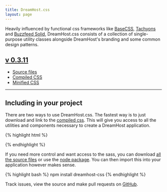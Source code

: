 ```yaml
---
title: DreamHost.css
layout: page
---
```


<div class="u-clearfix m-bottom-2">
	<div class="g-3_4__m">
		<p class="t-4">Heavily influenced by functional css frameworks like <a class="t-4" href="http://basscss.com/">BaseCSS</a>, <a class="t-4" href="http://tachyons.io">Tachyons</a> and <a class="t-4" href="http://solid.buzzfeed.com">Buzzfeed Solid</a>, DreamHost.css consists of a collection of single-purpose utility classes alongside DreamHost's branding and some common design patterns.</p>
	</div>
	<div class="g-1_4__m p bg-c-g100">
		<h2 class="m-bottom-3"><a class="t-4" href="https://github.com/dreamhost/dreamhost.css">v 0.3.11</a></h2>
		<ul class="List List--small-bold">
			<li><a href="https://github.com/dreamhost/dreamhost.css">Source files</a></li> <!-- this should be a github release -->
			<li><a href="https://github.com/dreamhost/dreamhost.css/blob/master/dist/latest/dreamhost.css">Compiled CSS</a></li>
			<li><a href="https://github.com/dreamhost/dreamhost.css/blob/master/dist/latest/dreamhost.min.css">Minified CSS</a></li>
		</ul>
	</div>
</div>

<hr />

<h2 class="m-bottom-4">Including in your project</h2>
<p>There are two ways to use DreamHost.css. The fastest way is to just download and link to the <a href="https://github.com/dreamhost/dreamhost.css/blob/master/dist/latest/dreamhost.min.css" target="_blank">compiled css</a>. This will give you access to all the utilities and components necessary to create a DreamHost application.</p>

{% highlight html %}
<link rel="stylesheet" type="text/css" href="dreamhost.min.css">
{% endhighlight %}

<p>If you need more control and want access to the sass, you can download <a href="https://github.com/dreamhost/dreamhost.css" target="_blank">all the source files</a> or use the <a href="http://npmjs.com/package/dreamhost-css" target="_blank">node package</a>. You can then import this into your application however makes sense.</p>

{% highlight bash %}
npm install dreamhost-css
{% endhighlight %}

<p class="m-bottom-0 t-style-italic">Track issues, view the source and make pull requests on <a href="https://github.com/dreamhost/dreamhost.css" target="_blank">GitHub</a>.</p>

